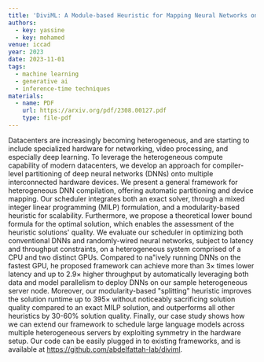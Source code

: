 ```yaml
---
title: 'DiviML: A Module-based Heuristic for Mapping Neural Networks onto Heterogeneous Platforms'
authors:
  - key: yassine
  - key: mohamed
venue: iccad
year: 2023
date: 2023-11-01
tags:
  - machine learning
  - generative ai
  - inference-time techniques
materials:
  - name: PDF
    url: https://arxiv.org/pdf/2308.00127.pdf
    type: file-pdf
---
```

Datacenters are increasingly becoming heterogeneous, and are starting to include specialized hardware for networking, video processing, and especially deep learning. To leverage the heterogeneous compute capability of modern datacenters, we develop an approach for compiler-level partitioning of deep neural networks (DNNs) onto multiple interconnected hardware devices. We present a general framework for heterogeneous DNN compilation, offering automatic partitioning and device mapping. Our scheduler integrates both an exact solver, through a mixed integer linear programming (MILP) formulation, and a modularity-based heuristic for scalability. Furthermore, we propose a theoretical lower bound formula for the optimal solution, which enables the assessment of the heuristic solutions' quality. We evaluate our scheduler in optimizing both conventional DNNs and randomly-wired neural networks, subject to latency and throughput constraints, on a heterogeneous system comprised of a CPU and two distinct GPUs. Compared to na\"ively running DNNs on the fastest GPU, he proposed framework can achieve more than 3$\times$ times lower latency and up to 2.9$\times$ higher throughput by automatically leveraging both data and model parallelism to deploy DNNs on our sample heterogeneous server node. Moreover, our modularity-based "splitting" heuristic improves the solution runtime up to 395$\times$ without noticeably sacrificing solution quality compared to an exact MILP solution, and outperforms all other heuristics by 30-60% solution quality. Finally, our case study shows how we can extend our framework to schedule large language models across multiple heterogeneous servers by exploiting symmetry in the hardware setup. Our code can be easily plugged in to existing frameworks, and is available at https://github.com/abdelfattah-lab/diviml.
